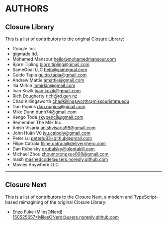 # AUTHORS

## Closure Library

This is a list of contributors to the original Closure Library:

- Google Inc.
- gigmade ltd.
- Mohamed Mansour <hello@mohamedmansour.com>
- Bjorn Tipling <bjorn.tipling@gmail.com>
- SameGoal LLC <help@samegoal.com>
- Guido Tapia <guido.tapia@gmail.com>
- Andrew Mattie <amattie@gmail.com>
- Ilia Mirkin <ibmirkin@gmail.com>
- Ivan Kozik <ivan.kozik@gmail.com>
- Rich Dougherty <rich@rd.gen.nz>
- Chad Killingsworth <chadkillingsworth@missouristate.edu>
- Dan Pupius <dan.pupius@gmail.com>
- Mike Dunn <dunn74@gmail.com>
- Kengo Toda <skypencil@gmail.com>
- Remember The Milk Inc.
- Anish Visaria <anishvisaria98@gmail.com>
- John Huân Vũ <jvu.calpoly@gmail.com>
- Peter Lu <peterlu83+github@gmail.com>
- Filipe Catraia <filipe.catraia@deliveryhero.com>
- Dan Rubalsky <drubalsky@plentakill.com>
- Michael Zhou <zhoumotongxue008@gmail.com>
- mash <mashedcode@users.noreply.github.com>
- Movies Anywhere LLC

---

## Closure Next

This is a list of contributors to the Closure Next, a modern and TypeScript-based reimagining of the original Closure Library:

- Enzo Fuke (MilesONerd) <150525657+MilesONerd@users.noreply.github.com>
